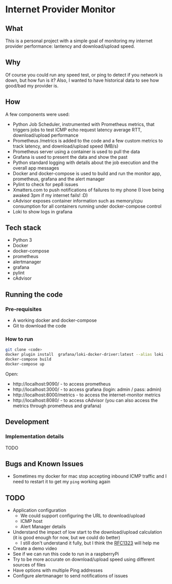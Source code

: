 # Internet Provider Monitor

## What

This is a personal project with a simple goal of monitoring my internet provider performance: lantency and download/upload speed.

## Why

Of course you could run any speed test, or ping to detect if you network is down, but how fun is it? Also, I wanted to have historical data to see how good/bad my provider is.

## How

A few components were used:

- Python Job Scheduler, instrumented with Prometheus metrics, that triggers jobs to test ICMP echo request latency average RTT, download/upload performance
- Prometheus /metrics is added to the code and a few custom metrics to track latency, and download/upload speed (MB/s)
- Prometheus server using a container is used to pull the data
- Grafana is used to present the data and show the past
- Python standard logging with details about the job execution and the overall app messages
- Docker and docker-compose is used to build and run the monitor app, prometheus, grafana and the alert manager
- Pylint to check for pep8 issues
- Xmatters.com to push notifications of failures to my phone (I love being awaked 3pm if my internet fails! :D)
- cAdvisor exposes container information such as memory/cpu consumption for all containers running under docker-compose control
- Loki to show logs in grafana

## Tech stack

- Python 3
- Docker
- docker-compose
- prometheus
- alertmanager
- grafana
- pylint
- cAdvisor

## Running the code

### Pre-requisites

- A working docker and docker-compose
- Git to download the code

### How to run

```bash
git clone <code>
docker plugin install  grafana/loki-docker-driver:latest --alias loki --grant-all-permissions
docker-compose build
docker-compose up
```

Open:

- http://localhost:9090/ - to access prometheus
- http://localhost:3000/ - to access grafana (login: admin / pass: admin)
- http://localhost:8000/metrics - to access the internet-monitor metrics
- http://localhost:8080/ - to access cAdvisor (you can also access the metrics through prometheus and grafana)

## Development

### Implementation details

TODO

## Bugs and Known Issues

- Sometimes my docker for mac stop accepting inbound ICMP traffic and I need to restart it to get my `ping` working again

## TODO

- Application configuration 
  - We could support configuring the URL to download/upload
  - ICMP host
  - Alert Manager details
- Understand the impact of low start to the download/upload calculation (it is good enough for now, but we could do better)
  - I still don't understand it fully, but I think the [RFC1323](https://tools.ietf.org/html/rfc1323) will help me
- Create a demo video
- See if we can run this code to run in a raspberryPi
- Try to be more accurate on download/upload speed using different sources of files
- Have options with multiple Ping addresses
- Configure alertmanager to send notifications of issues
